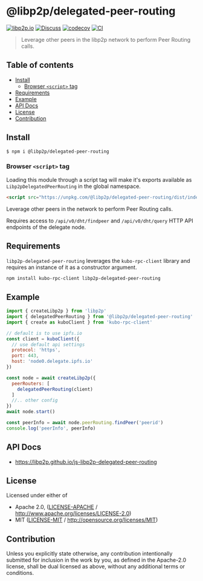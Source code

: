 # @libp2p/delegated-peer-routing <!-- omit in toc -->

[![libp2p.io](https://img.shields.io/badge/project-libp2p-yellow.svg?style=flat-square)](http://libp2p.io/)
[![Discuss](https://img.shields.io/discourse/https/discuss.libp2p.io/posts.svg?style=flat-square)](https://discuss.libp2p.io)
[![codecov](https://img.shields.io/codecov/c/github/libp2p/js-libp2p-delegated-peer-routing.svg?style=flat-square)](https://codecov.io/gh/libp2p/js-libp2p-delegated-peer-routing)
[![CI](https://img.shields.io/github/actions/workflow/status/libp2p/js-libp2p-delegated-peer-routing/js-test-and-release.yml?branch=master\&style=flat-square)](https://github.com/libp2p/js-libp2p-delegated-peer-routing/actions/workflows/js-test-and-release.yml?query=branch%3Amaster)

> Leverage other peers in the libp2p network to perform Peer Routing calls.

## Table of contents <!-- omit in toc -->

- [Install](#install)
  - [Browser `<script>` tag](#browser-script-tag)
- [Requirements](#requirements)
- [Example](#example)
- [API Docs](#api-docs)
- [License](#license)
- [Contribution](#contribution)

## Install

```console
$ npm i @libp2p/delegated-peer-routing
```

### Browser `<script>` tag

Loading this module through a script tag will make it's exports available as `Libp2pDelegatedPeerRouting` in the global namespace.

```html
<script src="https://unpkg.com/@libp2p/delegated-peer-routing/dist/index.min.js"></script>
```

Leverage other peers in the network to perform Peer Routing calls.

Requires access to `/api/v0/dht/findpeer` and `/api/v0/dht/query` HTTP API endpoints of the delegate node.

## Requirements

`libp2p-delegated-peer-routing` leverages the `kubo-rpc-client` library and requires an instance of it as a constructor argument.

```sh
npm install kubo-rpc-client libp2p-delegated-peer-routing
```

## Example

```js
import { createLibp2p } from 'libp2p'
import { delegatedPeerRouting } from '@libp2p/delegated-peer-routing'
import { create as kuboClient } from 'kubo-rpc-client'

// default is to use ipfs.io
const client = kuboClient({
  // use default api settings
  protocol: 'https',
  port: 443,
  host: 'node0.delegate.ipfs.io'
})

const node = await createLibp2p({
  peerRouters: [
    delegatedPeerRouting(client)
  ]
  //.. other config
})
await node.start()

const peerInfo = await node.peerRouting.findPeer('peerid')
console.log('peerInfo', peerInfo)
```

## API Docs

- <https://libp2p.github.io/js-libp2p-delegated-peer-routing>

## License

Licensed under either of

- Apache 2.0, ([LICENSE-APACHE](LICENSE-APACHE) / <http://www.apache.org/licenses/LICENSE-2.0>)
- MIT ([LICENSE-MIT](LICENSE-MIT) / <http://opensource.org/licenses/MIT>)

## Contribution

Unless you explicitly state otherwise, any contribution intentionally submitted for inclusion in the work by you, as defined in the Apache-2.0 license, shall be dual licensed as above, without any additional terms or conditions.
